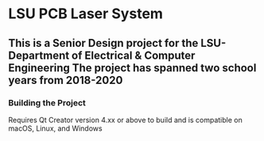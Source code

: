 # LSU PCB Laser System

## This is a Senior Design project for the LSU-Department of Electrical & Computer Engineering The project has spanned two school years from 2018-2020

### Building the Project

Requires Qt Creator version 4.xx or above to build and is compatible on macOS, Linux, and Windows
